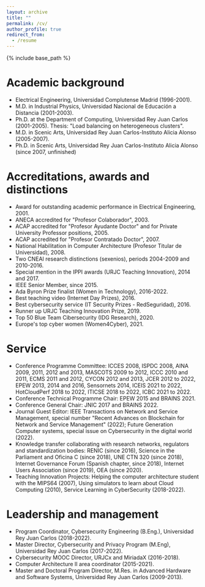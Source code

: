```yaml
---
layout: archive
title: ""
permalink: /cv/
author_profile: true
redirect_from:
  - /resume
---
```


{% include base_path %}

Academic background
======
- Electrical Engineering, Universidad Complutense Madrid (1996-2001).
- M.D. in Industrial Physics, Universidad Nacional de Educación a Distancia (2001-2003).
- Ph.D. at the Department of Computing, Universidad Rey Juan Carlos (2001-2005). Thesis: "Load balancing on heterogeneous clusters".
- M.D. in Scenic Arts, Universidad Rey Juan Carlos-Instituto Alicia Alonso (2005-2007).
- Ph.D. in Scenic Arts, Universidad Rey Juan Carlos-Instituto Alicia Alonso (since 2007, unfinished)

Accreditations, awards and distinctions
======
- Award for outstanding academic performance in Electrical Engineering, 2001.
- ANECA accredited for "Profesor Colaborador", 2003.
- ACAP accredited for "Profesor Ayudante Doctor" and for Private University Professor positions, 2005.
- ACAP accredited for "Profesor Contratado Doctor", 2007.
- National Habilitation in Computer Architecture (Profesor Titular de Universidad), 2008.
- Two CNEAI research distinctions (sexenios), periods 2004-2009 and 2010-2016.
- Special mention in the IPPI awards (URJC Teaching Innovation), 2014 and 2017.
- IEEE Senior Member, since 2015.
- Ada Byron Prize finalist (Women in Technology), 2016-2022.
- Best teaching video (Internet Day Prizes), 2016.
- Best cybersecurity service (IT Security Prizes - RedSeguridad), 2016.
- Runner up URJC Teaching Innovation Prize, 2019.
- Top 50 Blue Team Cibersecurity (IDG Research), 2020. 
- Europe's top cyber women (Women4Cyber), 2021.

Service 
======
- Conference Programme Committee: ICCES 2008, ISPDC 2008, AINA 2009, 2011, 2012 and 2013, MASCOTS 2009 to 2012, ICCC 2010 and 2011, ECMS 2011 and 2012, CYCON 2012 and 2013, JCER 2012 to 2022, EPEW 2013, 2014 and 2016, Sensornets 2014, ICEIS 2021 to 2022, HotCloudPerf 2018 to 2022, ITICSE 2018 to 2022, ICBC 2021 to 2022.
- Conference Technical Programme Chair: EPEW 2015 and BRAINS 2021.
- Conference General Chair: JNIC 2017 and BRAINS 2022.
- Journal Guest Editor:  IEEE Transactions on Network and Service Management, special number "Recent Advances on Blockchain for Network and Service Management" (2022); Future Generation Computer systems, special issue on Cybersecurity in the digital world (2022).
- Knowledge transfer collaborating with research networks, regulators and standardization bodies: RENIC (since 2016), Science in the Parliament and Oficina C (since 2018), UNE CTN 320 (since 2018), Internet Governance Forum (Spanish chapter, since 2018), Internet Users Association (since 2019), OEA (since 2020).
- Teaching Innovation Projects: Helping the computer architecture student with the MIPS64 (2007), Using simulators to learn about Cloud Computing (2010), Service Learning in CyberSecurity (2018-2022). 

Leadership and management 
======
- Program Coordinator, Cybersecurity Engineering (B.Eng.), Universidad Rey Juan Carlos (2018-2022).
- Master Director, Cybersecurity and Privacy Program (M.Eng), Universidad Rey Juan Carlos (2017-2022).
- Cybersecurity MOOC Director, URJCx and MiriadaX (2016-2018).
- Computer Architecture II area coordinator (2015-2021).
- Master and Doctoral Program Director, M.Res. in Advanced Hardware and Software Systems, Universidad Rey Juan Carlos (2009-2013).
  
